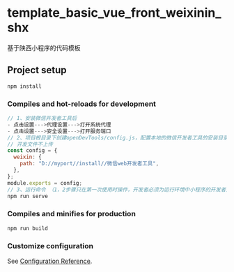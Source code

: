 # template_basic_vue_front_weixinin_shx
基于陕西小程序的代码模板

## Project setup
```
npm install
```

### Compiles and hot-reloads for development
``` js
// 1、安装微信开发者工具后
- 点击设置--->代理设置--->打开系统代理
- 点击设置--->安全设置--->打开服务端口
// 2、项目根目录下创建openDevTools/config.js，配置本地的微信开发者工具的安装目录，方便运行的时候自动打开工具，内容如下
// 开发文件不上传
const config = {
  weixin: {
    path: "D://myport//install//微信web开发者工具",
  },
};
module.exports = config;
// 3、运行命令 （1，2步骤只在第一次使用时操作，开发者必须为运行环境中小程序的开发者）
npm run serve
```

### Compiles and minifies for production
```
npm run build
```

### Customize configuration
See [Configuration Reference](https://cli.vuejs.org/config/).
